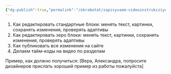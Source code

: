 ```yaml
---
{"dg-publish":true,"permalink":"/obrabotat/zapisyvaem-videoinstrukcziyu-dlya-zakazchika/"}
---
```


1) Как редактировать стандартные блоки: менять текст, картинки, сохранять изменения, проверять адаптивы  
2) Как редактировать зеро блоки: менять текст, картинки, сохранять изменения, проверять адаптивы  
3) Как публиковать все изменения на сайте  
4) Делаем тайм-коды на видео по разделам

Пример, как должно получиться:
[Вера, Александра, попросите дизайнеров прислать хороший пример из работы пожалуйста]